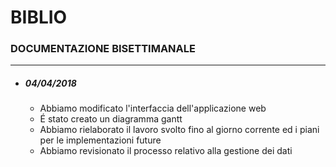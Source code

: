 # BIBLIO
### DOCUMENTAZIONE BISETTIMANALE
***
- ##### 04/04/2018
    - Abbiamo modificato l'interfaccia dell'applicazione web
    - É stato creato un diagramma gantt
    - Abbiamo rielaborato il lavoro svolto fino al giorno corrente ed i piani per le implementazioni future
    - Abbiamo revisionato il processo relativo alla gestione dei dati
